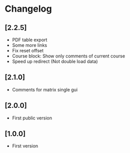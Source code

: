# Changelog

## [2.2.5]
- PDF table export
- Some more links
- Fix reset offset
- Course block: Show only comments of current course
- Speed up redirect (Not double load data)

## [2.1.0]
- Comments for matrix single gui

## [2.0.0]
- First public version

## [1.0.0]
- First version
